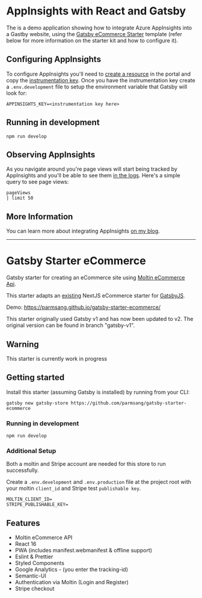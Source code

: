 # AppInsights with React and Gatsby

The is a demo application showing how to integrate Azure AppInsights into a Gastby website, using the [Gatsby eCommerce Starter](#gatsby-starter-ecommerce) template (refer below for more information on the starter kit and how to configure it).

## Configuring AppInsights

To configure AppInsights you'll need to [create a resource](https://docs.microsoft.com/en-gb/azure/azure-monitor/app/create-new-resource?WT.mc_id=reactappinsights-github-aapowell) in the portal and copy the [instrumentation key](https://docs.microsoft.com/en-gb/azure/azure-monitor/app/create-new-resource?WT.mc_id=reactappinsights-github-aapowell#copy-the-instrumentation-key). Once you have the instrumentation key create a `.env.development` file to setup the environment variable that Gatsby will look for:

```dosini
APPINSIGHTS_KEY=<instrumentation key here>
```

## Running in development

`npm run develop`

## Observing AppInsights

As you navigate around you're page views will start being tracked by AppInsights and you'll be able to see them [in the logs](https://docs.microsoft.com/en-gb/azure/azure-monitor/log-query/log-query-overviewWT.mc_id=reactappinsights-github-aapowell). Here's a simple query to see page views:

```
pageViews
| limit 50
```

## More Information

You can learn more about integrating AppInsights [on my blog](https://www.aaron-powell.com/posts/2019-10-04-implementing-monitoring-in-react-using-appinsights/).

---

# Gatsby Starter eCommerce

Gatsby starter for creating an eCommerce site using [Moltin eCommerce Api](https://moltin.com/).

This starter adapts an [existing](https://github.com/moltin-examples/nextjs-demo-store) NextJS eCommerce starter for [GatsbyJS](https://www.gatsbyjs.org/).

Demo: <https://parmsang.github.io/gatsby-starter-ecommerce/>

This starter originally used Gatsby v1 and has now been updated to v2. The original version can be found in branch "gatsby-v1".

## Warning

This starter is currently work in progress

## Getting started

Install this starter (assuming Gatsby is installed) by running from your CLI:

`gatsby new gatsby-store https://github.com/parmsang/gatsby-starter-ecommerce`

### Running in development

`npm run develop`

### Additional Setup

Both a moltin and Stripe account are needed for this store to run successfully.

Create a `.env.development` and `.env.production` file at the project root with your moltin `client_id` and Stripe test `publishable key`.

```dosini
MOLTIN_CLIENT_ID=
STRIPE_PUBLISHABLE_KEY=
```

## Features

- Moltin eCommerce API
- React 16
- PWA (includes manifest.webmanifest & offline support)
- Eslint & Prettier
- Styled Components
- Google Analytics - (you enter the tracking-id)
- Semantic-UI
- Authentication via Moltin (Login and Register)
- Stripe checkout
